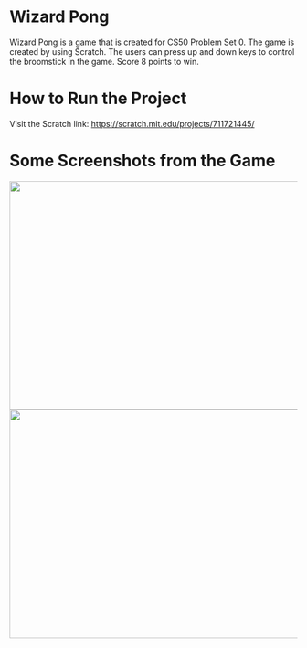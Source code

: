 # Wizard Pong 
Wizard Pong is a game that is created for CS50 Problem Set 0. The game is created by using Scratch. The users can press up and down keys to control the broomstick in the game. Score 8 points to win. 

# How to Run the Project
Visit the Scratch link: https://scratch.mit.edu/projects/711721445/

# Some Screenshots from the Game 
<img src="https://user-images.githubusercontent.com/95561298/178139018-6e0da0f1-185c-4887-8dde-b528f854dd0e.png" height="400" width="650">
<img src="https://user-images.githubusercontent.com/95561298/178139025-4b98da6e-e2bc-4b92-9660-f7cc49a3e08e.png" height="400" width="650">
